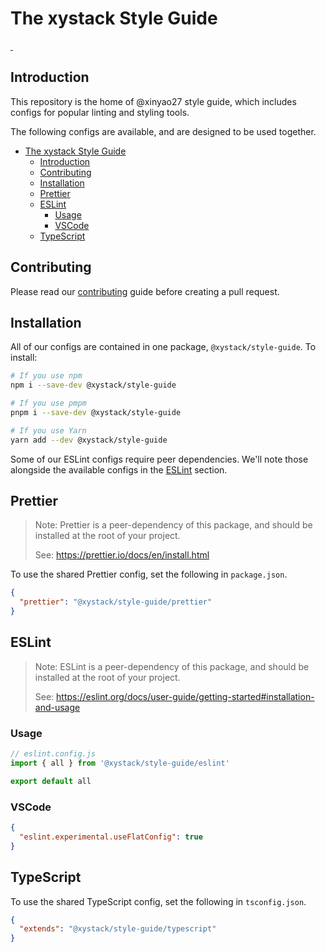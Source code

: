 # The xystack Style Guide

<a aria-label="NPM version" href="https://www.npmjs.com/package/@xystack/style-guide">
  <img alt="" src="https://img.shields.io/npm/v/@xystack/style-guide.svg?style=flat-square&labelColor=000000">
</a>
<a aria-label="License" href="https://github.com/xystack/style-guide/blob/main/LICENSE.md">
  <img alt="" src="https://img.shields.io/npm/l/@xystack/style-guide.svg?style=flat-square&labelColor=000000">
</a>

## Introduction

This repository is the home of @xinyao27 style guide, which includes configs for
popular linting and styling tools.

The following configs are available, and are designed to be used together.

- [The xystack Style Guide](#the-xystack-style-guide)
  - [Introduction](#introduction)
  - [Contributing](#contributing)
  - [Installation](#installation)
  - [Prettier](#prettier)
  - [ESLint](#eslint)
    - [Usage](#usage)
    - [VSCode](#vscode)
  - [TypeScript](#typescript)

## Contributing

Please read our [contributing](https://github.com/xystack/style-guide/blob/main/CONTRIBUTING.md)
guide before creating a pull request.

## Installation

All of our configs are contained in one package, `@xystack/style-guide`. To install:

```sh
# If you use npm
npm i --save-dev @xystack/style-guide

# If you use pmpm
pnpm i --save-dev @xystack/style-guide

# If you use Yarn
yarn add --dev @xystack/style-guide
```

Some of our ESLint configs require peer dependencies. We'll note those
alongside the available configs in the [ESLint](#eslint) section.

## Prettier

> Note: Prettier is a peer-dependency of this package, and should be installed
> at the root of your project.
>
> See: https://prettier.io/docs/en/install.html

To use the shared Prettier config, set the following in `package.json`.

```json
{
  "prettier": "@xystack/style-guide/prettier"
}
```

## ESLint

> Note: ESLint is a peer-dependency of this package, and should be installed
> at the root of your project.
>
> See: https://eslint.org/docs/user-guide/getting-started#installation-and-usage

### Usage

```js
// eslint.config.js
import { all } from '@xystack/style-guide/eslint'

export default all
```

### VSCode

```json
{
  "eslint.experimental.useFlatConfig": true
}
```

## TypeScript

To use the shared TypeScript config, set the following in `tsconfig.json`.

```json
{
  "extends": "@xystack/style-guide/typescript"
}
```
